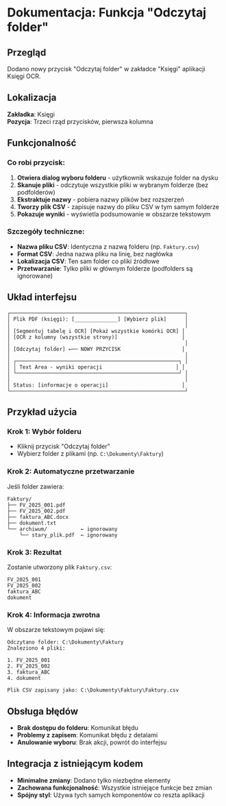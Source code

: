 # Dokumentacja: Funkcja "Odczytaj folder"

## Przegląd
Dodano nowy przycisk "Odczytaj folder" w zakładce "Księgi" aplikacji Księgi OCR.

## Lokalizacja
**Zakładka**: Księgi  
**Pozycja**: Trzeci rząd przycisków, pierwsza kolumna

## Funkcjonalność

### Co robi przycisk:
1. **Otwiera dialog wyboru folderu** - użytkownik wskazuje folder na dysku
2. **Skanuje pliki** - odczytuje wszystkie pliki w wybranym folderze (bez podfolderów)
3. **Ekstraktuje nazwy** - pobiera nazwy plików bez rozszerzeń
4. **Tworzy plik CSV** - zapisuje nazwy do pliku CSV w tym samym folderze
5. **Pokazuje wyniki** - wyświetla podsumowanie w obszarze tekstowym

### Szczegóły techniczne:
- **Nazwa pliku CSV**: Identyczna z nazwą folderu (np. `Faktury.csv`)
- **Format CSV**: Jedna nazwa pliku na linię, bez nagłówka
- **Lokalizacja CSV**: Ten sam folder co pliki źródłowe
- **Przetwarzanie**: Tylko pliki w głównym folderze (podfolders są ignorowane)

## Układ interfejsu

```
┌─────────────────────────────────────────────────────────┐
│ Plik PDF (księgi): [______________] [Wybierz plik]      │
│                                                         │
│ [Segmentuj tabelę i OCR] [Pokaż wszystkie komórki OCR] │
│ [OCR z kolumny (wszystkie strony)]                     │
│                                                         │
│ [Odczytaj folder] ←── NOWY PRZYCISK                    │
│                                                         │
│ ┌─────────────────────────────────────────────────────┐ │
│ │ Text Area - wyniki operacji                        │ │
│ └─────────────────────────────────────────────────────┘ │
│                                                         │
│ Status: [informacje o operacji]                        │
└─────────────────────────────────────────────────────────┘
```

## Przykład użycia

### Krok 1: Wybór folderu
- Kliknij przycisk "Odczytaj folder"
- Wybierz folder z plikami (np. `C:\Dokumenty\Faktury`)

### Krok 2: Automatyczne przetwarzanie
Jeśli folder zawiera:
```
Faktury/
├── FV_2025_001.pdf
├── FV_2025_002.pdf  
├── faktura_ABC.docx
├── dokument.txt
└── archiwum/           ← ignorowany
    └── stary_plik.pdf  ← ignorowany
```

### Krok 3: Rezultat
Zostanie utworzony plik `Faktury.csv`:
```
FV_2025_001
FV_2025_002
faktura_ABC
dokument
```

### Krok 4: Informacja zwrotna
W obszarze tekstowym pojawi się:
```
Odczytano folder: C:\Dokumenty\Faktury
Znaleziono 4 pliki:

1. FV_2025_001
2. FV_2025_002  
3. faktura_ABC
4. dokument

Plik CSV zapisany jako: C:\Dokumenty\Faktury\Faktury.csv
```

## Obsługa błędów
- **Brak dostępu do folderu**: Komunikat błędu
- **Problemy z zapisem**: Komunikat błędu z detalami
- **Anulowanie wyboru**: Brak akcji, powrót do interfejsu

## Integracja z istniejącym kodem
- **Minimalne zmiany**: Dodano tylko niezbędne elementy
- **Zachowana funkcjonalność**: Wszystkie istniejące funkcje bez zmian
- **Spójny styl**: Używa tych samych komponentów co reszta aplikacji